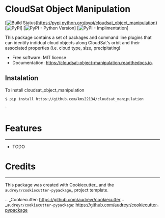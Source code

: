 # CloudSat Object Manipulation

[![Build Status](https://img.shields.io/pypi/v/cloudsat_object_manipulation.svg?branch=master)(https://pypi.python.org/pypi/cloudsat_object_manipulation)
[![PyPI](https://pypi.python.org/pypi/cloudsat_object_manipulation)]
[![PyPI - Python Version](https://pypi.python.org/pypi/cloudsat_object_manipulation)]
[![PyPI - Implimentation](https://pypi.python.org/pypi/cloudsat_object_manipulation)]


This package contains a set of packages and command line plugins that can identify indidual cloud objects along CloudSat's orbit and their associated properties (i.e. cloud type, size, precipitating)


* Free software: MIT license
* Documentation: https://cloudsat-object-manipulation.readthedocs.io.

## Instalation
To install cloudsat_object_manipulation

```bash
$ pip install https://github.com/kms22134/cloudsat_manipulation
````
`
# Features
--------

* TODO

# Credits
-------

This package was created with Cookiecutter_ and the `audreyr/cookiecutter-pypackage`_ project template.

.. _Cookiecutter: https://github.com/audreyr/cookiecutter
.. _`audreyr/cookiecutter-pypackage`: https://github.com/audreyr/cookiecutter-pypackage
